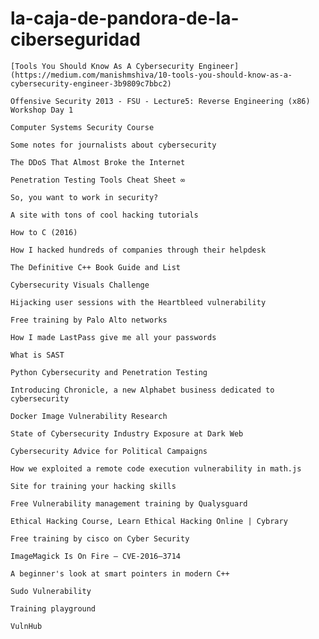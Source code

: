 # la-caja-de-pandora-de-la-ciberseguridad

    [Tools You Should Know As A Cybersecurity Engineer](https://medium.com/manishmshiva/10-tools-you-should-know-as-a-cybersecurity-engineer-3b9809c7bbc2)

    Offensive Security 2013 - FSU - Lecture5: Reverse Engineering (x86) Workshop Day 1

    Computer Systems Security Course

    Some notes for journalists about cybersecurity

    The DDoS That Almost Broke the Internet

    Penetration Testing Tools Cheat Sheet ∞

    So, you want to work in security?

    A site with tons of cool hacking tutorials

    How to C (2016)

    How I hacked hundreds of companies through their helpdesk

    The Definitive C++ Book Guide and List

    Cybersecurity Visuals Challenge

    Hijacking user sessions with the Heartbleed vulnerability

    Free training by Palo Alto networks

    How I made LastPass give me all your passwords

    What is SAST

    Python Cybersecurity and Penetration Testing

    Introducing Chronicle, a new Alphabet business dedicated to cybersecurity

    Docker Image Vulnerability Research

    State of Cybersecurity Industry Exposure at Dark Web

    Cybersecurity Advice for Political Campaigns

    How we exploited a remote code execution vulnerability in math.js

    Site for training your hacking skills

    Free Vulnerability management training by Qualysguard

    Ethical Hacking Course, Learn Ethical Hacking Online | Cybrary

    Free training by cisco on Cyber Security

    ImageMagick Is On Fire — CVE-2016–3714

    A beginner's look at smart pointers in modern C++

    Sudo Vulnerability

    Training playground

    VulnHub
